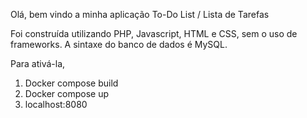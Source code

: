 Olá, bem vindo a minha aplicação To-Do List / Lista de Tarefas

Foi construída utilizando PHP, Javascript, HTML e CSS, sem o uso de frameworks.
A sintaxe do banco de dados é MySQL.

Para ativá-la, 

1. Docker compose build
2. Docker compose up
3. localhost:8080

